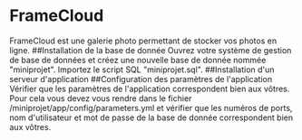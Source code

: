# FrameCloud
FrameCloud est une galerie photo permettant de stocker vos photos en ligne.
##Installation de la base de donnée
Ouvrez votre système de gestion de base de données et créez une nouvelle base de donnée nommée "miniprojet". Importez le script SQL "miniprojet.sql".
##Installation d'un serveur d'application
##Configuration des paramètres de l'application
Vérifier que les paramètres de l'application correspondent bien aux vôtres. Pour cela vous devez vous rendre dans le fichier /miniprojet/app/config/parameters.yml et vérifier que les numéros de ports, nom d'utilisateur et mot de passe de la base de donnée correspondent bien aux vôtres.
##

